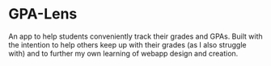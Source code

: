 # GPA-Lens
An app to help students conveniently track their grades and GPAs. Built with the intention to help others keep up with their grades (as I also struggle with) and to further my own learning of webapp design and creation.
